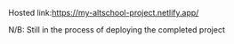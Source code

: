 Hosted link:https://my-altschool-project.netlify.app/

N/B: Still in the process of deploying the completed project

